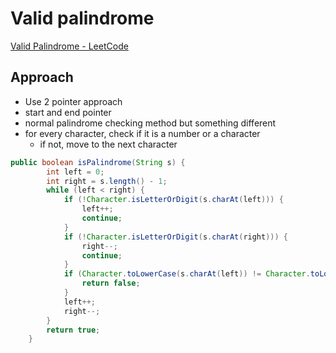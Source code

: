 # Valid palindrome

[Valid Palindrome - LeetCode](https://leetcode.com/problems/valid-palindrome)

## Approach

- Use 2 pointer approach
- start and end pointer
- normal palindrome checking method but something different
- for every character, check if it is a number or a character
    - if not, move to the next character

```java
public boolean isPalindrome(String s) {
        int left = 0;
        int right = s.length() - 1;
        while (left < right) {
            if (!Character.isLetterOrDigit(s.charAt(left))) {
                left++;
                continue;
            }
            if (!Character.isLetterOrDigit(s.charAt(right))) {
                right--;
                continue;
            }
            if (Character.toLowerCase(s.charAt(left)) != Character.toLowerCase(s.charAt(right))) {
                return false;
            }
            left++;
            right--;
        }
        return true;
    }
```